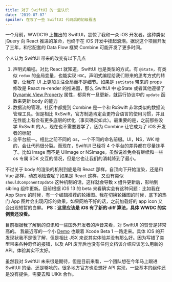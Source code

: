 ```yaml
---
title: 对于 SwiftUI 的一些认识
date: '2019-07-07'
spoiler: 在写了一些 SwiftUI 代码后的初级看法
---
```


一个月前，WWDC19 上推出的 SwiftUI，震惊了我和一众 iOS 开发者。这种类似 jQuery 向 React 推进的革命，也终于在 iOS 开发中挂起浪潮。据说这个项目开发了三年，和它配套的 Data Flow 框架 Combine 可能开发了更多时间。

个人认为 SwiftUI 带来的改变有以下几点

1. 声明式编程。对比 React 就知道，SwiftUI 也是类型的方式。有 `@State`，有类似 `redux` 的全局变量，也能实现 `HOC`。声明式编程给我们带来的思考方式的转变，让我在 UI 上更加关注全局而不是细节。如果是 `setState` 带来的 props 修改是 React re-render 的推进器，那么 SwiftUI 中 @State 或者其他遵循了 [Dynamic View Property](https://developer.apple.com/documentation/swiftui/dynamicviewproperty) 属性，都具有一旦更新，就运行协议中的 `update` 函数来更新 body 的能力
2. 数据流的管理。社区中都提到 Combine 是一个和 RxSwift 非常类似的数据流管理工具。但是相比 RxSwift，官方制造肯定会更符合语言的使用习惯，并且在性能上有会有更多底层的优化（事实确实如此）。最重要的是，之前那些没学 RxSwift 的人，现在也不需要要学了，因为 Combine 让它成为了 iOS 开发者的标配
3. 全平台统一。相比之前不同的 os，一个不同的命名前缀。UI，NS，WK 啥的，会让代码很分裂。而现在，SwiftUI 已经将 4 个平台的差异都在尽量抹平了。比如 Image 而不是 UIImage or NSImage。虽然说难免会有继续和一些 os 专属 SDK 交互的情况，但是它也让我们的消耗降到了最小。

不过关于 body 的渲染的机制到底是和 React 那样，自顶向下开始渲染，还是和 Vue 那样，动态地检查呢？如果是 React 这样，又没有类似 `shouldComponentUpdate` 这种机制的话，这样就会导致 x 组件更新后，影响到 sibling 组件更新。目前根据 iOS 13 的 beta 来看确实会有这种问题：比如我在 App Store 的时候，有一个编辑推荐的轮播图。我在切换轮播图的时候，底下的热门 App 图片会出现闪烁的效果。如果网络不好的话，之前加载好的 app icon 又会出现短暂的白屏。
**PS：这里应该是 iOS 有了新的 diff 算法，具体 WWDC 的实例我还没看。**

目前根据我了解到的资讯和一些国外开发者的声音来看，对 SwiftUI 的赞誉是非常高的。 我最近写的一个小 [Demo](https://github.com/thoamsy/wechat-robot) 也跟着 Xcode Beta 1 一路走来。具体 iOS 的开发现状我不是很了解，但是相比 JSX 来说其实体验并没有那么好。因为写错了类型带来各种奇怪的报错，以及 API 废弃后也没有任何文档该介绍应该怎么用新的 API。体验其实不太好。

虽然我对 SwiftUI 未来很是期待，但是目前来看，一个团队想在今年马上跟进 SwiftUI 的话，还是够呛的。很多地方官方也没想好 API 实现，一些基本的组件还是没有提供，需要去和 UIKit 合作。
